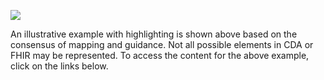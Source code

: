  

<a href="CF_patient_example.png" target="_blank"><img src="CF_patient_example.png" /></a>

An illustrative example with highlighting is shown above  based on the consensus of mapping and guidance. Not all possible elements in CDA or FHIR may be represented. To access the content for the above example, click on the links below. 
